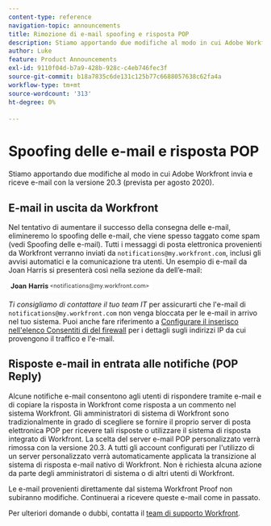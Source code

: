 ```yaml
---
content-type: reference
navigation-topic: announcements
title: Rimozione di e-mail spoofing e risposta POP
description: Stiamo apportando due modifiche al modo in cui Adobe Workfront invia e riceve e-mail con la versione 20.3 (prevista per agosto 2020).
author: Luke
feature: Product Announcements
exl-id: 9110f04d-b7a9-428b-928c-c4eb746fec3f
source-git-commit: b18a7835c6de131c125b77c6688057638c62fa4a
workflow-type: tm+mt
source-wordcount: '313'
ht-degree: 0%

---
```


# Spoofing delle e-mail e risposta POP

Stiamo apportando due modifiche al modo in cui Adobe Workfront invia e riceve e-mail con la versione 20.3 (prevista per agosto 2020).

## E-mail in uscita da Workfront

Nel tentativo di aumentare il successo della consegna delle e-mail, elimineremo lo spoofing delle e-mail, che viene spesso taggato come spam (vedi Spoofing delle e-mail). Tutti i messaggi di posta elettronica provenienti da Workfront verranno inviati da `notifications@my.workfront.com`, inclusi gli avvisi automatici e la comunicazione tra utenti. Un esempio di e-mail da Joan Harris si presenterà così nella sezione da dell’e-mail:

![E-mail di esempio](assets/noreply.png)

*Ti consigliamo di contattare il tuo team IT* per assicurarti che l&#39;e-mail di `notifications@my.workfront.com` non venga bloccata per le e-mail in arrivo nel tuo sistema. Puoi anche fare riferimento a [Configurare il inserisco nell&#39;elenco Consentiti di del firewall](../../../administration-and-setup/get-started-wf-administration/configure-your-firewall.md) per i dettagli sugli indirizzi IP da cui provengono il traffico e l&#39;e-mail.

## Risposte e-mail in entrata alle notifiche (POP Reply)

Alcune notifiche e-mail consentono agli utenti di rispondere tramite e-mail e di copiare la risposta in Workfront come risposta a un commento nel sistema Workfront. Gli amministratori di sistema di Workfront sono tradizionalmente in grado di scegliere se fornire il proprio server di posta elettronica POP per ricevere tali risposte o utilizzare il sistema di risposta integrato di Workfront. La scelta del server e-mail POP personalizzato verrà rimossa con la versione 20.3. A tutti gli account configurati per l&#39;utilizzo di un server personalizzato verrà automaticamente applicata la transizione al sistema di risposta e-mail nativo di Workfront. Non è richiesta alcuna azione da parte degli amministratori di sistema o di altri utenti di Workfront.

Le e-mail provenienti direttamente dal sistema Workfront Proof non subiranno modifiche. Continuerai a ricevere queste e-mail come in passato.

Per ulteriori domande o dubbi, contatta il [team di supporto Workfront](https://experienceleague.adobe.com/?support-tab=home#support).
